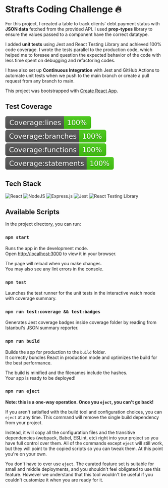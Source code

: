 # Strafts Coding Challenge 🔥

For this project, I created a table to track clients' debt payment status with **JSON data** fetched from the provided API. I used **prop-types** library to ensure the values passed to a component have the correct datatype.

I added **unit tests** using Jest and React Testing Library and achieved 100% code coverage. I wrote the tests parallel to the production code, which helped me to foresee and question the expected behavior of the code with less time spent on debugging and refactoring codes.

I have also set up **Continuous Integration** with Jest and GitHub Actions to automate unit tests when we push to the main branch or create a pull request from any branch to main.

This project was bootstrapped with [Create React App](https://github.com/facebook/create-react-app).

## Test Coverage
<img src="./public/badges/badge-lines.svg" alt="badge-lines"> <img src="./public/badges/badge-branches.svg" alt="badge-branches"> <img src="./public/badges/badge-functions.svg" alt="badge-functions"> <img src="./public/badges/badge-statements.svg" alt="badge-statements">


## Tech Stack
![React](https://img.shields.io/badge/react-%2320232a.svg?style=for-the-badge&logo=react&logoColor=%2361DAFB)
![NodeJS](https://img.shields.io/badge/node.js-6DA55F?style=for-the-badge&logo=node.js&logoColor=white)
![Express.js](https://img.shields.io/badge/express.js-%23404d59.svg?style=for-the-badge&logo=express&logoColor=%2361DAFB)
![Jest](https://img.shields.io/badge/-Jest-C21325?logo=jest&logoColor=white&style=for-the-badge)
![React Testing Library](https://img.shields.io/badge/-React_Testing_Library-%23E33332?style=for-the-badge&logo=testing-library&logoColor=white)

## Available Scripts

In the project directory, you can run:

### `npm start`

Runs the app in the development mode.\
Open [http://localhost:3000](http://localhost:3000) to view it in your browser.

The page will reload when you make changes.\
You may also see any lint errors in the console.

### `npm test`

Launches the test runner for the unit tests in the interactive watch mode with coverage summary.

### `npm run test:coverage && test:badges`

Generates Jest coverage badges inside coverage folder by reading from Istanbul's JSON summary reporter.

### `npm run build`

Builds the app for production to the `build` folder.\
It correctly bundles React in production mode and optimizes the build for the best performance.

The build is minified and the filenames include the hashes.\
Your app is ready to be deployed!

### `npm run eject`

**Note: this is a one-way operation. Once you `eject`, you can't go back!**

If you aren't satisfied with the build tool and configuration choices, you can `eject` at any time. This command will remove the single build dependency from your project.

Instead, it will copy all the configuration files and the transitive dependencies (webpack, Babel, ESLint, etc) right into your project so you have full control over them. All of the commands except `eject` will still work, but they will point to the copied scripts so you can tweak them. At this point you're on your own.

You don't have to ever use `eject`. The curated feature set is suitable for small and middle deployments, and you shouldn't feel obligated to use this feature. However we understand that this tool wouldn't be useful if you couldn't customize it when you are ready for it.
